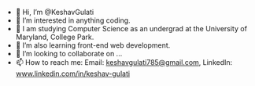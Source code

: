 - 👋 Hi, I’m @KeshavGulati
- 👀 I’m interested in anything coding.
- 🏫 I am studying Computer Science as an undergrad at the University of Maryland, College Park.
- 🌱 I’m also learning front-end web development.
- 💞️ I’m looking to collaborate on ...
- 📫 How to reach me: Email: keshavgulati785@gmail.com, LinkedIn: www.linkedin.com/in/keshav-gulati

<!---
KeshavGulati/KeshavGulati is a ✨ special ✨ repository because its `README.md` (this file) appears on your GitHub profile.
You can click the Preview link to take a look at your changes.
--->

